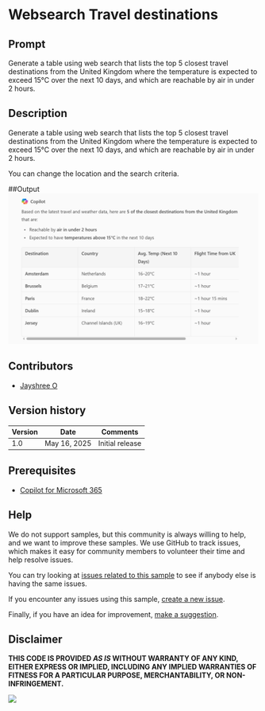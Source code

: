 # Websearch Travel destinations

## Prompt

Generate a table using web search that lists the top 5 closest travel destinations from the United Kingdom where the temperature is expected to exceed 15°C over the next 10 days, and which are reachable by air in under 2 hours.

## Description
Generate a table using web search that lists the top 5 closest travel destinations from the United Kingdom where the temperature is expected to exceed 15°C over the next 10 days, and which are reachable by air in under 2 hours.

You can change the location and the search criteria.

##Output
![alt text](image.png)

## Contributors
* [Jayshree O](https://github.com/jayshree2020)

## Version history

Version|Date|Comments
-------|----|--------
1.0|May 16, 2025|Initial release

## Prerequisites

* [Copilot for Microsoft 365](https://developer.microsoft.com/microsoft-365/dev-program)

## Help

<!--
You can just search and replace this page with the following values:

Search for:
YOUR-SAMPLE-NAME

Replace with your sample folder name. E.g.: my-prompt

Search for:
@YOURGITHUBUSERNAME

Replace with your GitHub username, prefixed with an "@". If you have more than one author, use %20 to separate them, making sure to prefix everyone's username individually with an "@".

Example:
@rabwill

Or:
@rabwill%20@waldekmastykarz
-->

We do not support samples, but this community is always willing to help, and we want to improve these samples. We use GitHub to track issues, which makes it easy for  community members to volunteer their time and help resolve issues.

You can try looking at [issues related to this sample](https://github.com/pnp/copilot-prompts/issues?q=label%3A%22sample%3A%20YOUR-SAMPLE-NAME%22) to see if anybody else is having the same issues.

If you encounter any issues using this sample, [create a new issue](https://github.com/pnp/copilot-prompts/issues/new).

Finally, if you have an idea for improvement, [make a suggestion](https://github.com/pnp/copilot-prompts/issues/new).

## Disclaimer

**THIS CODE IS PROVIDED *AS IS* WITHOUT WARRANTY OF ANY KIND, EITHER EXPRESS OR IMPLIED, INCLUDING ANY IMPLIED WARRANTIES OF FITNESS FOR A PARTICULAR PURPOSE, MERCHANTABILITY, OR NON-INFRINGEMENT.**

![](https://m365-visitor-stats.azurewebsites.net/SamplesGallery/copilotprompts-m365-email-sorting)
